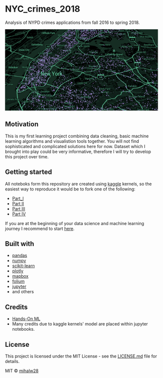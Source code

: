# NYC_crimes_2018
Analysis of NYPD crimes applications from fall 2016 to spring 2018.

![](screenshot.png)

## Motivation
This is my first learning project combining data cleaning, basic machine learning algorithms and visualistion tools together. You will not find sophisticated and complicated solutions here for now. Dataset which I brought into play could be very informative, therefore I will try to develop this project over time.

## Getting started
All noteboks form this repository are created using [kaggle](https://www.kaggle.com) kernels, so the easiest way to reproduce it would be to fork one of the following:
* [Part_I](https://www.kaggle.com/mihalw28/nyc-crimes-2018-data-cleaning-part-i)
* [Part II](https://www.kaggle.com/mihalw28/nyc-crimes-2018-random-forest-regressor-nans)
* [Part III](https://www.kaggle.com/mihalw28/fill-nans-using-regression-part-ii)
* [Part IV](https://www.kaggle.com/mihalw28/nyc-crimes-2018-visualistions)

If you are at the beginning of your data science and machine learning journey I recommend to start [here](https://www.kaggle.com/learn/overview).


## Built with

* [pandas](https://github.com/pandas-dev/pandas)
* [numpy](https://github.com/numpy/numpy)
* [scikit-learn](https://github.com/scikit-learn/scikit-learn)
* [plotly](https://plot.ly/)
* [mapbox](https://www.mapbox.com/)
* [folium](https://github.com/python-visualization/folium)
* [jupyter](https://jupyter.org/)
* and others

## Credits
* [Hands-On ML](https://github.com/ageron/handson-ml)
* Many credits due to kaggle kernels' model are placed within jupyter notebooks.

## License
This project is licensed under the MIT License - see the [LICENSE.md](https://github.com/mihalw28/NYC_crimes_2018/blob/master/LICENSE) file for details.

MIT © [mihalw28](https://twitter.com/mihalw28)
